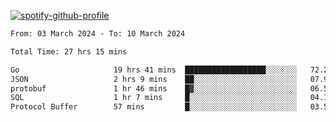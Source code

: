 [![spotify-github-profile](https://spotify-github-profile.vercel.app/api/view?uid=313pysyt3uxkjdidtiuvzf7nrnnu&cover_image=true&theme=natemoo-re&show_offline=false&background_color=121212&interchange=false&bar_color=53b14f&bar_color_cover=false)](https://spotify-github-profile.vercel.app/api/view?uid=313pysyt3uxkjdidtiuvzf7nrnnu&redirect=true)

<!--START_SECTION:waka-->

```txt
From: 03 March 2024 - To: 10 March 2024

Total Time: 27 hrs 15 mins

Go                     19 hrs 41 mins  ██████████████████░░░░░░░   72.24 %
JSON                   2 hrs 9 mins    ██░░░░░░░░░░░░░░░░░░░░░░░   07.94 %
protobuf               1 hr 46 mins    █▓░░░░░░░░░░░░░░░░░░░░░░░   06.50 %
SQL                    1 hr 7 mins     █░░░░░░░░░░░░░░░░░░░░░░░░   04.15 %
Protocol Buffer        57 mins         █░░░░░░░░░░░░░░░░░░░░░░░░   03.51 %
```

<!--END_SECTION:waka-->